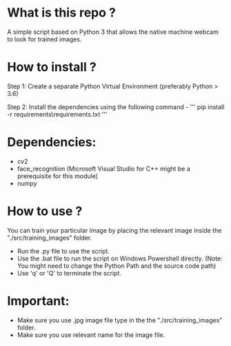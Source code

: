 # What is this repo ?
A simple script based on Python 3 that allows the native machine webcam to look for trained images. 

# How to install ?

Step 1: Create a separate Python Virtual Environment (preferably Python > 3.6)

Step 2: Install the dependencies using the following command - 
'''
pip install -r requirements\requirements.txt
'''


# Dependencies: 
- cv2
- face_recognition (Microsoft Visual Studio for C++ might be a prerequisite for this module)
- numpy

# How to use ?
You can train your particular image by placing the relevant image inside the "./src/training_images" folder.
- Run the .py file to use the script.
- Use the .bat file to run the script on Windows Powershell directly. (Note: You might need to change the Python Path and the source code path)
- Use 'q' or 'Q' to terminate the script.

# Important:
- Make sure you use .jpg image file type in the the "./src/training_images" folder.
- Make sure you use relevant name for the image file.


